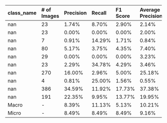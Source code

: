 | class_name   | # of Images   | Precision   | Recall   | F1 Score   | Average Precision   |
|:-------------|:--------------|:------------|:---------|:-----------|:--------------------|
| nan          | 23            | 1.74%       | 8.70%    | 2.90%      | 2.14%               |
| nan          | 23            | 0.00%       | 0.00%    | 0.00%      | 2.00%               |
| nan          | 7             | 0.91%       | 14.29%   | 1.71%      | 0.84%               |
| nan          | 80            | 5.17%       | 3.75%    | 4.35%      | 7.40%               |
| nan          | 29            | 0.00%       | 0.00%    | 0.00%      | 3.23%               |
| nan          | 23            | 2.29%       | 34.78%   | 4.29%      | 3.46%               |
| nan          | 270           | 16.00%      | 2.96%    | 5.00%      | 25.18%              |
| nan          | 4             | 0.81%       | 25.00%   | 1.56%      | 0.55%               |
| nan          | 386           | 34.59%      | 11.92%   | 17.73%     | 37.38%              |
| nan          | 191           | 22.35%      | 9.95%    | 13.77%     | 19.95%              |
| Macro        | -             | 8.39%       | 11.13%   | 5.13%      | 10.21%              |
| Micro        | -             | 8.49%       | 8.49%    | 8.49%      | 9.16%               |